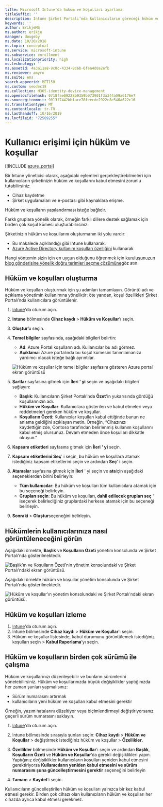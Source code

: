 ```yaml
---
title: Microsoft Intune’da hüküm ve koşulları ayarlama
titleSuffix: ''
description: Intune Şirket Portalı’nda kullanıcıların göreceği hüküm ve koşulları ayarlayın.
keywords: ''
author: ErikjeMS
ms.author: erikje
manager: dougeby
ms.date: 10/20/2018
ms.topic: conceptual
ms.service: microsoft-intune
ms.subservice: enrollment
ms.localizationpriority: high
ms.technology: ''
ms.assetid: 4a3a11a8-9c0c-4334-8c6b-6fea4d0a2efb
ms.reviewer: amyro
ms.suite: ems
search.appverid: MET150
ms.custom: seodec18
ms.collection: M365-identity-device-management
ms.openlocfilehash: 0718fae09228b9359b073901f3a344a09a6176e7
ms.sourcegitcommit: 9013f7442bbface78feecde2922e8e546a622c16
ms.translationtype: MT
ms.contentlocale: tr-TR
ms.lasthandoff: 10/16/2019
ms.locfileid: "72509255"
---
```

# <a name="terms-and-conditions-for-user-access"></a>Kullanıcı erişimi için hüküm ve koşullar

[!INCLUDE [azure_portal](../includes/azure_portal.md)]

Bir Intune yöneticisi olarak, aşağıdaki eylemleri gerçekleştirebilmeleri için kullanıcıların şirketinizin hüküm ve koşullarını kabul etmesini zorunlu tutabilirsiniz:
- Cihaz kaydetme
- Şirket uygulamaları ve e-postası gibi kaynaklara erişme.

Hüküm ve koşulların yapılandırması isteğe bağlıdır.

Farklı gruplara yönelik olarak, örneğin farklı dillere destek sağlamak için birden çok koşul kümesi oluşturabilirsiniz.

Şirketinizin hüküm ve koşullarını oluşturmanın iki yolu vardır:
- Bu makalede açıklandığı gibi Intune kullanarak.
- [Azure Active Directory kullanım koşulları özelliğini](https://docs.microsoft.com/azure/active-directory/governance/active-directory-tou) kullanarak

Hangi yöntemin sizin için en uygun olduğunu öğrenmek için [kuruluşunuzun blog gönderisine yönelik doğru terimleri seçme çözümüne](https://go.microsoft.com/fwlink/?linkid=2010506&clcid=0x409)göz atın. 

## <a name="create-terms-and-conditions"></a>Hüküm ve koşulları oluşturma
Hüküm ve koşulları oluşturmak için şu adımları tamamlayın. Görüntü adı ve açıklama yönetimin kullanımına yöneliktir; öte yandan, koşul özellikleri Şirket Portalı’nda kullanıcılara görüntülenir.

1. [Intune](https://go.microsoft.com/fwlink/?linkid=2090973)'da oturum açın.
2. **Intune** bölmesinde **Cihaz kaydı** > **Hüküm ve Koşullar**’ı seçin.
3. **Oluştur**’u seçin.
4. **Temel bilgiler** sayfasında, aşağıdaki bilgileri belirtin:

   - **Ad**: Azure Portal koşulların adı. Kullanıcılar bu adı görmez.
   - **Açıklama**: Azure portalında bu koşul kümesini tanımlamanıza yardımcı olacak isteğe bağlı ayrıntılar.

    ![Hüküm ve koşullar için temel bilgiler sayfasını gösteren Azure portal ekran görüntüsü](./media/terms-and-conditions-create/terms-basics-page.png)

5. **Şartlar** sayfasına gitmek için **İleri ' yi** seçin ve aşağıdaki bilgileri sağlayın:

   - **Başlık**: Kullanıcıların Şirket Portalı'nda **Özet**'in yukarısında gördüğü koşullarınızın adı.
   - **Hüküm ve Koşullar**: Kullanıcılara gösterilen ve kabul etmeleri veya reddetmeleri gereken hüküm ve koşullar.
   - **Koşulların Özeti**: Kullanıcılar koşulları kabul ettiğinde bunun ne anlama geldiğini açıklayan metin. Örneğin, “Cihazınızı kaydettiğinizde, Contoso tarafından belirlenmiş kullanım koşullarını kabul etmiş olursunuz. Devam etmeden önce koşulları dikkatle okuyun."

6. **Kapsam etiketleri** sayfasına gitmek için **İleri ' yi** seçin.

7. **Kapsam etiketlerini Seç**' i seçin, bu hüküm ve koşullara atamak istediğiniz kapsam etiketlerini seçin ve ardından **Seç**' i seçin. 

8. **Atamalar** sayfasına gitmek için **İleri** ' yi seçin ve **ata**için aşağıdaki seçeneklerden birini belirleyin:
    - **Tüm kullanıcılar**: Bu hüküm ve koşulları tüm kullanıcılara atamak için bu seçeneği belirleyin.
    - **Grupları seçin**: Bu hüküm ve koşulları, **dahil edilecek grupları seç ' i**seçerek belirlediğiniz gruplardaki herkese atamak için bu seçeneği belirleyin.

9. **Sonraki** > **Oluştur**seçeneğini belirleyin.

## <a name="see-how-terms-are-displayed-to-your-users"></a>Hükümlerin kullanıcılarınıza nasıl görüntüleneceğini görün
Aşağıdaki örnekte, **Başlık** ve **Koşulların Özeti** yönetim konsolunda ve Şirket Portalı'nda gösterilmektedir.

![Başlık'ın ve Koşulların Özeti'nin yönetim konsolundaki ve Şirket Portalı'ndaki ekran görüntüsü.](./media/terms-and-conditions-create/terms-summary-terms.png)

Aşağıdaki örnekte hüküm ve koşullar yönetim konsolunda ve Şirket Portalı'nda gösterilmektedir.

![Hüküm ve koşullar'ın yönetim konsolundaki ve Şirket Portalı'ndaki ekran görüntüsü.](./media/terms-and-conditions-create/terms-properties-terms.png)


## <a name="monitor-terms-and-conditions"></a>Hüküm ve koşulları izleme

1. [Intune](https://go.microsoft.com/fwlink/?linkid=2090973)'da oturum açın. 
1. Intune bölmesinde **Cihaz kaydı** > **Hüküm ve Koşullar**’ı seçin.
2. Hüküm ve koşullar listesinde, kabul durumunu görüntülemek istediğiniz koşulları seçin > **Kabul Raporlama**’yı seçin.

## <a name="work-with-multiple-versions-of-terms-and-conditions"></a>Hüküm ve koşulların birden çok sürümü ile çalışma
Hüküm ve koşullarınızı düzenleyebilir ve bunların sürümlerini yönetebilirsiniz. Hüküm ve koşullarınızda büyük değişiklikler yaptığınızda her zaman şunları yapmalısınız:
- Sürüm numarasını artırmak
- kullanıcıların yeni hüküm ve koşulları kabul etmesini gerektir

Örneğin, yazım hatalarını düzeltiyor veya biçimlendirmeyi değiştiriyorsanız geçerli sürüm numarasını saklayın.

1. [Intune](https://go.microsoft.com/fwlink/?linkid=2090973)'da oturum açın.

2. Intune bölmesinde sırasıyla şunları seçin: **Cihaz kaydı** > **Hüküm ve Koşullar** > değiştirmek istediğiniz hüküm ve koşullar > **Özellikler**.

4. **Özellikler** bölmesinde **Hüküm ve Koşullar**’ı seçin ve ardından **Başlık**, **Koşulların Özeti** ve **Hüküm ve Koşullar**’da gerekli değişiklikleri yapın. Yaptığınız değişiklikler kullanıcıların koşulları yeniden kabul etmesini gerektiriyorsa **Kullanıcıların yeniden kabul etmesini ve sürüm numarasını şuna güncelleştirmesini gerektir** seçeneğini belirleyin

4. **Tamam** > **Kaydet**’i seçin.

Kullanıcıların güncelleştirilen hüküm ve koşulları yalnızca bir kez kabul etmesi gerekir. Birden çok cihazı olan kullanıcıların hüküm ve koşulları her cihazda ayrıca kabul etmesi gerekmez.
